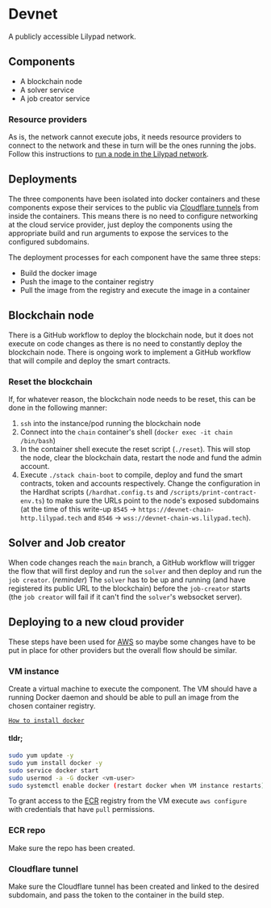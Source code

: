 # Devnet

A publicly accessible Lilypad network.

## Components

- A blockchain node
- A solver service
- A job creator service

### Resource providers

As is, the network cannot execute jobs, it needs resource providers to connect to the network and these in turn will be the ones running the jobs. Follow this instructions to [run a node in the Lilypad network](https://docs.lilypad.tech/lilypad/lilypad-milky-way-reference/run-a-node).

## Deployments

The three components have been isolated into docker containers and these components expose their services to the public via [Cloudflare tunnels](https://www.cloudflare.com/products/tunnel/) from inside the containers. This means there is no need to configure networking at the cloud service provider, just deploy the components using the appropriate build and run arguments to expose the services to the configured subdomains.

The deployment processes for each component have the same three steps:

- Build the docker image
- Push the image to the container registry
- Pull the image from the registry and execute the image in a container

## Blockchain node

There is a GitHub workflow to deploy the blockchain node, but it does not execute on code changes as there is no need to constantly deploy the blockchain node. There is ongoing work to implement a GitHub workflow that will compile and deploy the smart contracts.

### Reset the blockchain

If, for whatever reason, the blockchain node needs to be reset, this can be done in the following manner:

1. `ssh` into the instance/pod running the blockchain node
2. Connect into the `chain` container's shell (`docker exec -it chain /bin/bash`)
3. In the container shell execute the reset script (`./reset`). This will stop the node, clear the blockchain data, restart the node and fund the admin account.
4. Execute `./stack chain-boot` to compile, deploy and fund the smart contracts, token and accounts respectively. Change the configuration in the Hardhat scripts (`/hardhat.config.ts` and `/scripts/print-contract-env.ts`) to make sure the URLs point to the node's exposed subdomains (at the time of this write-up `8545` -> `https://devnet-chain-http.lilypad.tech` and `8546` -> `wss://devnet-chain-ws.lilypad.tech`).

## Solver and Job creator

When code changes reach the `main` branch, a GitHub workflow will trigger the flow that will first deploy and run the `solver` and then deploy and run the `job creator`. (*reminder*) The `solver` has to be up and running (and have registered its public URL to the blockchain) before the `job-creator` starts (the `job creator` will fail if it can't find the `solver`'s websocket server).

## Deploying to a new cloud provider

These steps have been used for [AWS](https://aws.amazon.com/) so maybe some changes have to be put in place for other providers but the overall flow should be similar.

### VM instance

Create a virtual machine to execute the component. The VM should have a running Docker daemon and should be able to pull an image from the chosen container registry.

[`How to install docker`](https://serverfault.com/questions/836198/how-to-install-docker-on-aws-ec2-instance-with-ami-ce-ee-update)

#### tldr;

```sh
sudo yum update -y
sudo yum install docker -y
sudo service docker start
sudo usermod -a -G docker <vm-user>
sudo systemctl enable docker (restart docker when VM instance restarts)
```

To grant access to the [ECR](https://aws.amazon.com/ecr/) registry from the VM execute `aws configure` with credentials that have `pull` permissions.

### ECR repo

Make sure the repo has been created.

### Cloudflare tunnel

Make sure the Cloudflare tunnel has been created and linked to the desired subdomain, and pass the token to the container in the build step.


